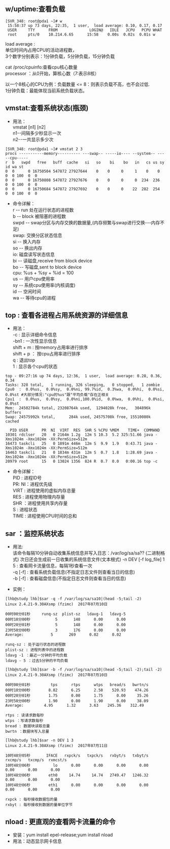 ## w/uptime:查看负载  
```  
[SVR_348: root@pda1 ~]# w  
 15:58:37 up 73 days, 22:35,  1 user,  load average: 0.10, 0.17, 0.17  
 USER     TTY      FROM              LOGIN@   IDLE   JCPU   PCPU WHAT  
 root     pts/0    10.214.6.65      15:58    0.00s  0.02s  0.01s w  
```  
load average :   
	单位时间内占用CPU的活动进程数，  
	3个数字分别表示：1分钟负载，5分钟负载，15分钟负载  
  
cat /proc/cpuinfo:查看cpu核心数量  
	processor ：从0开始，算核心数（7:表示8核）  
  
以一个8核心的CPU为例：负载数量 <= 8：则表示负载不高，也不会过低.  
1分钟负载：最能体现当前系统负载状态。  
  
  
## vmstat:查看系统状态(瓶颈)  
- 用法：  
vmstat [n1] [n2]  
n1--间隔多少秒显示一次  
n2--一共显示多少次  
```  
[SVR_348: root@pda1 ~]# vmstat 2 3  
procs -----------memory---------- ---swap-- -----io---- --system-- -----cpu-----  
r  b   swpd   free   buff  cache   si   so    bi    bo   in   cs us sy id wa st  
0  0      0 16750504 547872 27927644    0    0     0     1    0    0  0  0 100  0  0	  
0  0      0 16750808 547872 27927676    0    0     0     0  234  236  0  0 100  0  0	  
0  0      0 16750684 547872 27927692    0    0     0    22  282  254  0  0 100  0  0  
```  
- 命令详解：  
r -- run 处在运行状态的进程数  
b -- block 被阻塞的进程数  
swpd -- swap分区与内存交换的数据量,(内存频繁与swap进行交换---内存不足)  
swap: 交换分区状态信息  
	si -- 换入内存  
	so -- 换出内存  
io: 磁盘读写状态信息  
	bi -- 读磁盘,receive from block device  
	bo -- 写磁盘,sent to block device  
cpu: %us + %sy + %id = 100  
	us -- 用户cpu使用率  
	sy -- 系统cpu使用率(内核调度)  
	id -- 空闲时间  
	wa -- 等待cpu的进程  
  
## top : 查看各进程占用系统资源的详细信息  
- 用法：  
-c : 显示详细命令信息  
-bn1 :  一次性显示信息  
shift + m :  按memory占用率进行排序  
shift + p ： 按cpu占用率进行排序  
q :  退出top  
1 : 显示各个cpu的状态  

```  
top - 09:27:16 up 74 days, 12:36,  1 user,  load average: 0.28, 0.36, 0.34  
Tasks: 328 total,   1 running, 326 sleeping,   0 stopped,   1 zombie  
Cpu0  :  0.0%us,  0.0%sy,  0.0%ni, 99.7%id,  0.3%wa,  0.0%hi,  0.0%si,  0.0%st #大部分情况:"cpu的%us"跟"平均负载"存在正相关  
Cpu1  :  0.0%us,  0.0%sy,  0.0%ni,100.0%id,  0.0%wa,  0.0%hi,  0.0%si,  0.0%st  
Mem:  24502784k total, 23208764k used,  1294020k free,   304896k buffers  
Swap: 24575992k total,      284k used, 24575708k free, 15510080k cached  
  
  PID USER      PR  NI  VIRT  RES  SHR S %CPU %MEM    TIME+  COMMAND                                                                                                                                 
10301 rdclser   20   0 2164m 1.2g  12m S 10.3  5.2 325:51.66 java -Xms1024m -Xmx1024m -XX:PermSize=512m  
16473 taskcli   25   0 1891m 446m  12m S  9.9  1.9   0:43.71 java -Xms1024m -Xmx1024m -XX:PermSize=512m  
16463 taskcli   21   0 1834m 431m  12m S  0.7  1.8   1:28.69 java -Xms1024m -Xmx1024m -XX:PermSize=512m  
20979 root      15   0 13024 1356  824 R  0.7  0.0   0:00.16 top -c               
```  

- 命令详解：  
PID : 进程ID号  
PR: NI：进程优先级   
VIRT : 进程使用的虚拟内存总量  
RES : 进程使用物理内存量  
SHR ：进程使用共享内存量  
S :  进程状态  
TIME : 进程使用CPU时间的总和  
  
  
## sar ：监控系统状态  
- 用法:   
该命令每隔10分钟自动收集系统信息并写入日志：/var/log/sa/sa?? (二进制格式)
次日还会生成前一日收集的系统信息文件(文本根式)
-n DEV [-f log_file] 1 5 : 查看网卡流量信息，每隔1秒查看一次  
-q [-f] : 查看系统负载信息(不指定日志文件则查看当日的信息)  
-b [-f] : 查看磁盘信息(不指定日志文件则查看当日的信息)  

- 实例：  

```  
[lhb@study lhb]$sar -q -f /var/log/sa/sa10|(head -5;tail -2)  
Linux 2.4.21-9.30AXsmp (fzimc)	2017年07月10日  
  
00时00分01秒     runq-sz  plist-sz   ldavg-1   ldavg-5  
00时10分00秒           5       148      0.00      0.00  
00时20分01秒           5       148      0.00      0.00  
23时50分00秒           3       176      0.00      0.00  
Average:            5       269      0.02      0.02  
  
runq-sz : 处于运行状态的进程数  
plist-sz : 进程列表中的进程数  
ldavg -1 ：最近一分钟的平均负载  
ldavg - 5 ：过去5分钟的平均负载  
```  
```  
[lhb@study lhb]$sar -b -f /var/log/sa/sa10|(head -5;tail -2);tail -2)  
Linux 2.4.21-9.30AXsmp (fzimc)	2017年07月10日  
  
00时00分01秒         tps      rtps      wtps   bread/s   bwrtn/s  
00时10分00秒        8.82      6.25      2.58    520.93    474.26  
00时20分01秒        1.75      0.00      1.75      0.00     35.26  
23时50分00秒        1.90      0.00      1.90      0.00     38.09  
Average:         4.95      1.32      3.63    245.36    312.49  
  
rtps : 读请求数每秒  
wtps ：写请求数每秒  
bread : 数据块读取总量  
bwrtn ：数据块写入总量  
```  
```  
[lhb@study lhb]$sar -n DEV 1 3  
Linux 2.4.21-9.30AXsmp (fzimc)	2017年07月11日  
  
10时48分05秒       IFACE   rxpck/s   txpck/s   rxbyt/s   txbyt/s   rxcmp/s   txcmp/s  rxmcst/s  
10时48分06秒          lo      0.00      0.00      0.00      0.00      0.00      0.00      0.00  
10时48分06秒        eth0     14.74     14.74   2749.47   1246.32      0.00      0.00      0.00  
10时48分06秒        eth1      0.00      0.00      0.00      0.00      0.00      0.00      0.00  
  
rxpck : 每秒接收数据包的量  
rxbyt : 每秒接收到数据的量单位字节  
```  
  
## nload : 更直观的查看网卡流量的命令  
- 安装：yum install epel-release;yum install nload  
- 用法：动态显示网卡信息
